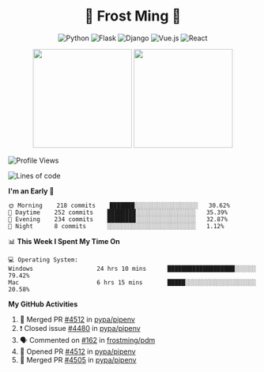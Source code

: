 <h1 align="center">🦄 Frost Ming 🐍</h1>

<div align="center">

![Python](https://img.shields.io/badge/-Python-%233776ab?logo=python&style=for-the-badge&logoColor=white)
![Flask](https://img.shields.io/badge/-Flask-%23eeeeee?logo=flask&style=for-the-badge&logoColor=black)
![Django](https://img.shields.io/badge/-Django-%23092E20?logo=django&style=for-the-badge&logoColor=white)
![Vue.js](https://img.shields.io/badge/-Vue.js-%234fc08d?logo=vue.js&style=for-the-badge&logoColor=white)
![React](https://img.shields.io/badge/-React-%2357d8fb?logo=react&style=for-the-badge&logoColor=white)

</div>

<p align="center">
  <img height="200" src="https://github-readme-stats.vercel.app/api?username=frostming&show_icons=true&theme=dracula&include_all_commits=true" />
  <img height="200" src="https://github-readme-stats.vercel.app/api/top-langs/?username=frostming&theme=dracula&show_icons=true" />
</p>

<!--START_SECTION:waka-->
![Profile Views](http://img.shields.io/badge/Profile%20Views-106-blue)

![Lines of code](https://img.shields.io/badge/From%20Hello%20World%20I%27ve%20Written-11.5%20million%20lines%20of%20code-blue)

**I'm an Early 🐤** 

```text
🌞 Morning    218 commits    ███████░░░░░░░░░░░░░░░░░░   30.62% 
🌆 Daytime    252 commits    ████████░░░░░░░░░░░░░░░░░   35.39% 
🌃 Evening    234 commits    ████████░░░░░░░░░░░░░░░░░   32.87% 
🌙 Night      8 commits      ░░░░░░░░░░░░░░░░░░░░░░░░░   1.12%

```


📊 **This Week I Spent My Time On** 

```text
💻 Operating System: 
Windows                  24 hrs 10 mins      ███████████████████░░░░░░   79.42% 
Mac                      6 hrs 15 mins       █████░░░░░░░░░░░░░░░░░░░░   20.58%

```


<!--END_SECTION:waka-->

**My GitHub Activities**

<!--START_SECTION:activity-->
1. 🎉 Merged PR [#4512](https://github.com/pypa/pipenv/pull/4512) in [pypa/pipenv](https://github.com/pypa/pipenv)
2. ❗️ Closed issue [#4480](https://github.com/pypa/pipenv/issues/4480) in [pypa/pipenv](https://github.com/pypa/pipenv)
3. 🗣 Commented on [#162](https://github.com/frostming/pdm/issues/162) in [frostming/pdm](https://github.com/frostming/pdm)
4. 💪 Opened PR [#4512](https://github.com/pypa/pipenv/pull/4512) in [pypa/pipenv](https://github.com/pypa/pipenv)
5. 🎉 Merged PR [#4505](https://github.com/pypa/pipenv/pull/4505) in [pypa/pipenv](https://github.com/pypa/pipenv)
<!--END_SECTION:activity-->
